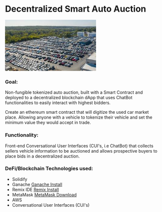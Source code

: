 # Decentralized Smart Auto Auction

![Autos](auto_lot.png)

### Goal:
Non-fungible tokenized auto auction, built with a Smart Contract and deployed to a decentralized blockchain dApp that uses ChatBot functionalities to easily interact with highest bidders.

Create an ethereum smart contract that will digitize the used car market place. 
Allowing anyone with a vehicle to tokenize their vehicle and set the minimum value they would accept in trade.

### Functionality:
Front-end Conversational User Interfaces (CUI's, i.e ChatBot) that collects sellers vehicle information to be auctioned and allows prospective buyers to place bids in a decentralized auction.

### DeFi/Blockchain Technologies used:
* Solidify
* Ganache [Ganache Install](https://www.trufflesuite.com/docs/ganache/quickstart) 
* Remix IDE [Remix Install](https://remix.ethereum.org/#optimize=false&runs=200&evmVersion=null&version=soljson-v0.7.4+commit.3f05b770.js)
* MetaMask [MetaMask Download](https://metamask.io/download.html)
* AWS 
* Conversational User Interfaces (CUI's)
